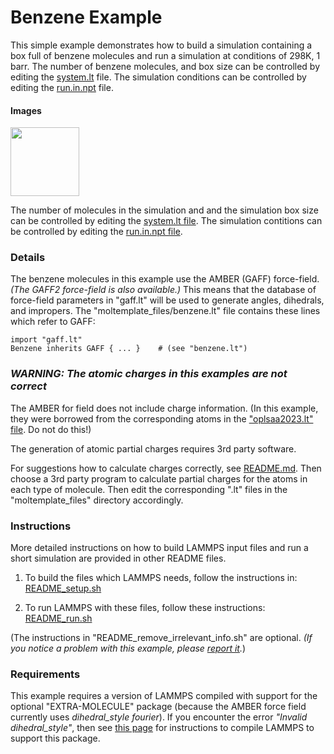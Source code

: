 Benzene Example
===================
This simple example demonstrates how to build a simulation containing a box full of benzene molecules and run a simulation at conditions of 298K, 1 barr.  The number of benzene molecules, and box size can be controlled by editing the [system.lt](./moltemplate_files/system.lt) file.  The simulation conditions can be controlled by editing the [run.in.npt](./run.in.npt) file.


#### Images

<img src="images/benzene.jpg" width=110>

The number of molecules in the simulation and and the simulation box size can be controlled by editing the [system.lt file](moltemplate_files/system.lt).  The simulation contitions can be controlled by editing the [run.in.npt file](run.in.npt).


### Details 

The benzene molecules in this example use the AMBER (GAFF) force-field.  *(The GAFF2 force-field is also available.)*  This means that the database of force-field parameters in "gaff.lt" will be used to generate angles, dihedrals, and impropers.  The "moltemplate_files/benzene.lt" file contains these lines which refer to GAFF:

```
import "gaff.lt"
Benzene inherits GAFF { ... }    # (see "benzene.lt")
```


### *WARNING: The atomic charges in this examples are not correct*

The AMBER for field does not include charge information.  (In this example, they were borrowed from the corresponding atoms in the ["oplsaa2023.lt" file](../../../../moltemplate/force_fields/oplsaa2023.lt).  Do not do this!)

The generation of atomic partial charges requires 3rd party software.

For suggestions how to calculate charges correctly, see [README.md](../README.md).  Then choose a 3rd party program to calculate partial charges for the atoms in each type of molecule.  Then edit the corresponding ".lt" files in the "moltemplate_files" directory accordingly.


### Instructions

More detailed instructions on how to build LAMMPS input files and
run a short simulation are provided in other README files.

1) To build the files which LAMMPS needs, follow the instructions in:
[README_setup.sh](README_setup.sh)

2) To run LAMMPS with these files, follow these instructions:
[README_run.sh](README_run.sh)

(The instructions in "README_remove_irrelevant_info.sh" are optional.  *(If you notice a problem with this example, please [report it](../README.md).*)


### Requirements

This example requires a version of LAMMPS compiled with support for the optional "EXTRA-MOLECULE" package (because the AMBER force field currently uses *dihedral_style fourier*).  If you encounter the error *"Invalid dihedral_style"*, then see [this page](https://docs.lammps.org/Build_package.html) for instructions to compile LAMMPS to support this package.
